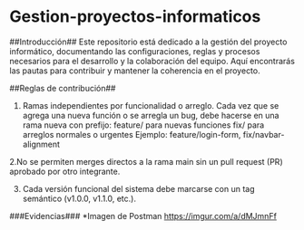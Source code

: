 # Gestion-proyectos-informaticos


##Introducción##
Este repositorio está dedicado a la gestión del proyecto informático, documentando las configuraciones, reglas y procesos necesarios para el desarrollo y la colaboración del equipo. Aquí encontrarás las pautas para contribuir y mantener la coherencia en el proyecto.

##Reglas de contribución##
1. Ramas independientes por funcionalidad o arreglo. Cada vez que se agrega una nueva función o se arregla un bug, debe hacerse en una rama nueva con prefijo:
feature/ para nuevas funciones
fix/ para arreglos normales o urgentes
Ejemplo: feature/login-form, fix/navbar-alignment

2.No se permiten merges directos a la rama main sin un pull request (PR) aprobado 
por otro integrante. 

3. Cada versión funcional del sistema debe marcarse con un tag semántico (v1.0.0, 
v1.1.0, etc.).
 


###Evidencias###
*Imagen de Postman
https://imgur.com/a/dMJmnFf

